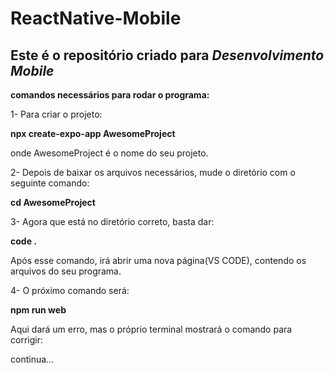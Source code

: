 # ReactNative-Mobile

## Este é o repositório criado para *Desenvolvimento Mobile*

**comandos necessários para rodar o programa:**

1- Para criar o projeto:

**npx create-expo-app AwesomeProject**

onde AwesomeProject é o nome do seu projeto.

2- Depois de baixar os arquivos necessários, mude o diretório com o seguinte comando:

**cd AwesomeProject**

3- Agora que está no diretório correto, basta dar:

**code .**

Após esse comando, irá abrir uma nova página(VS CODE), contendo os arquivos do seu programa.

4- O próximo comando será: 

**npm run web**

Aqui dará um erro, mas o próprio terminal mostrará o comando para corrigir:

continua...





